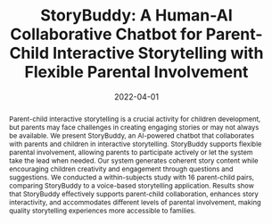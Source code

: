 ---
title: 'StoryBuddy: A Human-AI Collaborative Chatbot for Parent-Child Interactive Storytelling with Flexible Parental Involvement'
subtitle: ''
summary: ''
authors:
- Zhan Zhang
- Ying Xu
- Yao Wang
- Bingsheng Yao
- Daniel Ritchie
- Tongshuang Wu
- Mo Yu
- admin
- Toby Jia-Jun Li
tags: []
categories: []
date: '2022-04-01'
lastmod: 2024-05-01T19:01:43-04:00
featured: false
draft: false

image:
  caption: ''
  focal_point: ''
  preview_only: false

projects: []
publishDate: '2024-05-01T23:01:43.257235Z'
publication_types:
- '1'
abstract: "Parent-child interactive storytelling is a crucial activity for children development, but parents may face challenges in creating engaging stories or may not always be available. We present StoryBuddy, an AI-powered chatbot that collaborates with parents and children in interactive storytelling. StoryBuddy supports flexible parental involvement, allowing parents to participate actively or let the system take the lead when needed. Our system generates coherent story content while encouraging children creativity and engagement through questions and suggestions. We conducted a within-subjects study with 16 parent-child pairs, comparing StoryBuddy to a voice-based storytelling application. Results show that StoryBuddy effectively supports parent-child collaboration, enhances story interactivity, and accommodates different levels of parental involvement, making quality storytelling experiences more accessible to families."
publication: "In Proceedings of the 2022 CHI Conference on Human Factors in Computing Systems"
url_pdf: 'https://dl.acm.org/doi/pdf/10.1145/3491102.3502171'
url_code: ''
url_dataset: ''
url_poster: ''
url_project: ''
url_slides: ''
url_source: ''
url_video: ''
---
